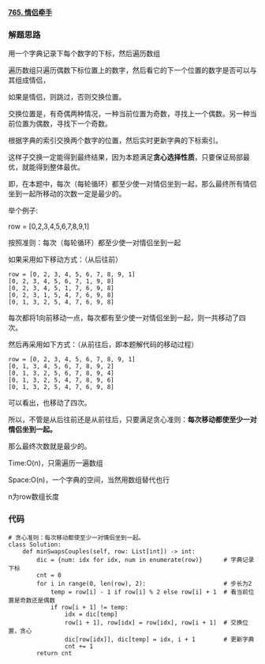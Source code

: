 **[765. 情侣牵手](https://leetcode-cn.com/problems/couples-holding-hands/)**



### 解题思路

用一个字典记录下每个数字的下标，然后遍历数组

遍历数组只遍历偶数下标位置上的数字，然后看它的下一个位置的数字是否可以与其组成情侣，

如果是情侣，则跳过，否则交换位置。

交换位置是，有奇偶两种情况，一种当前位置为奇数，寻找上一个偶数。另一种当前位置为偶数，寻找下一个奇数。

根据字典的索引交换两个数字的位置，然后实时更新字典的下标索引。

这样子交换一定能得到最终结果，因为本题满足**贪心选择性质**，只要保证局部最优，就能得到整体最优。

即，在本题中，每次（每轮循环）都至少使一对情侣坐到一起，那么最终所有情侣坐到一起所移动的次数一定是最少的。

举个例子:

row = [0,2,3,4,5,6,7,8,9,1]

按照准则：每次（每轮循环）都至少使一对情侣坐到一起

如果采用如下移动方式：（从后往前）

```
row = [0, 2, 3, 4, 5, 6, 7, 8, 9, 1]
[0, 2, 3, 4, 5, 6, 7, 1, 9, 8]
[0, 2, 3, 4, 5, 1, 7, 6, 9, 8]
[0, 2, 3, 1, 5, 4, 7, 6, 9, 8]
[0, 1, 3, 2, 5, 4, 7, 6, 9, 8]
```

每次都将1向前移动一点，每次都有至少使一对情侣坐到一起，则一共移动了四次。

然后再采用如下方式：（从前往后，即本题解代码的移动过程）
```
row = [0, 2, 3, 4, 5, 6, 7, 8, 9, 1]
[0, 1, 3, 4, 5, 6, 7, 8, 9, 2]
[0, 1, 3, 2, 5, 6, 7, 8, 9, 4]
[0, 1, 3, 2, 5, 4, 7, 8, 9, 6]
[0, 1, 3, 2, 5, 4, 7, 6, 9, 8]
```
可以看出，也移动了四次。

所以，不管是从后往前还是从前往后，只要满足贪心准则：**每次移动都使至少一对情侣坐到一起。**

那么最终次数就是最少的。


Time:O(n)，只需遍历一遍数组

Space:O(n)，一个字典的空间，当然用数组替代也行

n为row数组长度

### 代码

```python3
# 贪心准则：每次移动都使至少一对情侣坐到一起。
class Solution:
    def minSwapsCouples(self, row: List[int]) -> int:
        dic = {num: idx for idx, num in enumerate(row)}      # 字典记录下标
        cnt = 0
        for i in range(0, len(row), 2):                      # 步长为2
            temp = row[i] - 1 if row[i] % 2 else row[i] + 1  # 看当前位置是奇数还是偶数
            if row[i + 1] != temp:
                idx = dic[temp]
                row[i + 1], row[idx] = row[idx], row[i + 1]  # 交换位置，贪心
                dic[row[idx]], dic[temp] = idx, i + 1        # 更新字典
                cnt += 1
        return cnt
```
